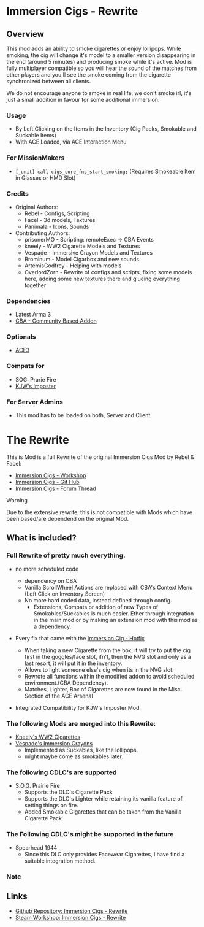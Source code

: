 # Immersion Cigs - Rewrite

## Overview

This mod adds an ability to smoke cigarettes or enjoy lollipops.
While smoking, the cig will change it's model to a smaller version disappearing in the end (around 5 minutes) and producing smoke while it's active.
Mod is fully multiplayer compatible so you will hear the sound of the matches from other players and you'll see the smoke coming from the cigarette synchronized between all clients.

We do not encourage anyone to smoke in real life, we don't smoke irl, it's just a small addition in favour for some additional immersion.

### Usage
- By Left Clicking on the Items in the Inventory (Cig Packs, Smokable and Suckable Items)
- With ACE Loaded, via ACE Interaction Menu


### For MissionMakers
- `[_unit] call cigs_core_fnc_start_smoking;` (Requires Smokeable Item in Glasses or HMD Slot)

### Credits
- Original Authors:
  - Rebel - Configs, Scripting
  - Facel - 3d models, Textures
  - Panimala - Icons, Sounds
- Contributing Authors:
  - prisonerMO - Scripting: remoteExec -> CBA Events
  - kneely - WW2 Cigarette Models and Textures
  - Vespade - Immersive Crayon Models and Textures
  - Brominum - Model Cigarbox and new sounds
  - ArtemisGodfrey - Helping with models
  - OverlordZorn - Rewrite of configs and scripts, fixing some models here, adding some new textures there and glueing everything together

### Dependencies
- Latest Arma 3
- [CBA - Community Based Addon](https://steamcommunity.com/sharedfiles/filedetails/?id=450814997)

### Optionals
- [ACE3](https://steamcommunity.com/sharedfiles/filedetails/?id=463939057)

### Compats for
- SOG: Prarie Fire
- [KJW's Imposter](https://steamcommunity.com/sharedfiles/filedetails/?id=2917554904)

### For Server Admins
- This mod has to be loaded on both, Server and Client.


# The Rewrite

This is Mod is a full Rewrite of the original Immersion Cigs Mod by Rebel & Facel:
- [Immersion Cigs - Workshop](https://steamcommunity.com/sharedfiles/filedetails/?id=753946944)
- [Immersion Cigs - Git Hub](https://github.com/rebelvg/immersion_cigs/tree/master)
- [Immersion Cigs - Forum Thread](https://forums.bistudio.com/forums/topic/181841-immersion-cigs/)

> [!WARNING]
> Due to the extensive rewrite, this is not compatible with Mods which have been based/are dependend on the original Mod.

## What is included?

### Full Rewrite of pretty much everything.
- no more scheduled code
  - dependency on CBA
  - Vanilla ScrollWheel Actions are replaced with CBA's Context Menu (Left Click on Inventory Screen)
  - No more hard coded data, instead defined through config.
    - Extensions, Compats or addition of new Types of Smokables/Suckables is much easier. Ether through integration in the main mod or by making an extension mod with this mod as a dependency.

- Every fix that came with the [Immersion Cig - Hotfix](https://steamcommunity.com/sharedfiles/filedetails/?id=3146026772)
  - When taking a new Cigarette from the box, it will try to put the cig first in the goggles/face slot, ifn't, then the NVG slot and only as a last resort, it will put it in the inventory.
  - Allows to light someone else's cig when its in the NVG slot.
  - Rewrote all functions within the modified addon to avoid scheduled environment.(CBA Dependency).
  - Matches, Lighter, Box of Cigarettes are now found in the Misc. Section of the ACE Arsenal

- Integrated Compatibility for KJW's Imposter Mod

### The following Mods are merged into this Rewrite:
- [Kneely's WW2 Cigarettes](https://steamcommunity.com/sharedfiles/filedetails/?id=3174419638)
- [Vespade's Immersion Crayons](https://steamcommunity.com/sharedfiles/filedetails/?id=2311516767) 
  - Implemented as Suckables, like the lollipops.
  - might maybe come as smokables later.

### The following CDLC's are supported
- S.O.G. Prairie Fire
  - Supports the DLC's Cigarette Pack
  - Supports the DLC's Lighter while retaining its vanilla feature of setting things on fire.
  - Added Smokable Cigarettes that can be taken from the Vanilla Cigarette Pack

### The Following CDLC's might be supported in the future
- Spearhead 1944
  - Since this DLC only provides Facewear Cigarettes, I have find a suitable integration method.

### Note

## Links
- [Github Repository: Immersion Cigs - Rewrite](https://github.com/OverlordZorn/immersion-cigs-rewrite)
- [Steam Workshop: Immersion Cigs - Rewrite](https://steamcommunity.com/sharedfiles/filedetails/?id=3375788189)
